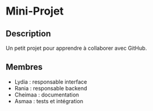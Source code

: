 # Mini-Projet 

## Description
Un petit projet pour apprendre à collaborer avec GitHub.

## Membres
- Lydia : responsable interface
- Rania : responsable backend
- Cheimaa : documentation
- Asmaa : tests et intégration
